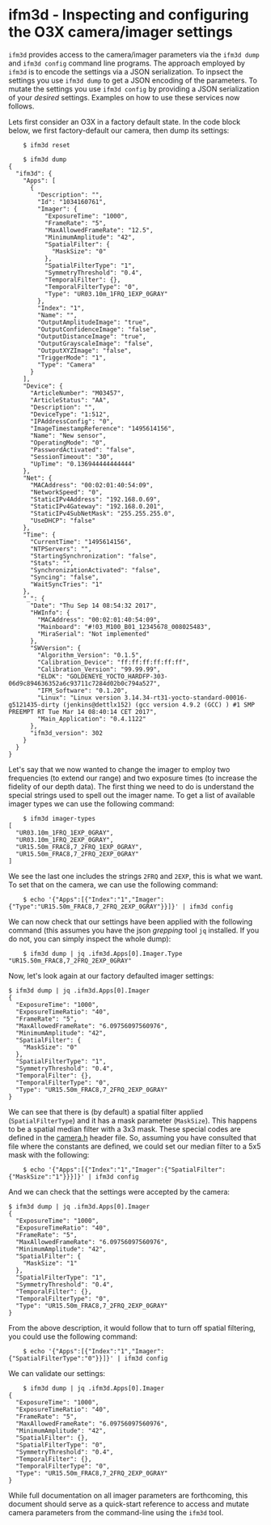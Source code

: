 
ifm3d - Inspecting and configuring the O3X camera/imager settings
=================================================================

`ifm3d` provides access to the camera/imager parameters via the `ifm3d dump` and
`ifm3d config` command line programs. The approach employed by `ifm3d`
is to encode the settings via a JSON serialization. To inpsect the settings you
use `ifm3d dump` to get a JSON encoding of the parameters. To mutate the
settings you use `ifm3d config` by providing a JSON serialization of your
*desired* settings. Examples on how to use these services now follows.

Lets first consider an O3X in a factory default state. In the code block below,
we first factory-default our camera, then dump its settings:

```
    $ ifm3d reset

    $ ifm3d dump
{
  "ifm3d": {
    "Apps": [
      {
        "Description": "",
        "Id": "1034160761",
        "Imager": {
          "ExposureTime": "1000",
          "FrameRate": "5",
          "MaxAllowedFrameRate": "12.5",
          "MinimumAmplitude": "42",
          "SpatialFilter": {
            "MaskSize": "0"
          },
          "SpatialFilterType": "1",
          "SymmetryThreshold": "0.4",
          "TemporalFilter": {},
          "TemporalFilterType": "0",
          "Type": "UR03.10m_1FRQ_1EXP_0GRAY"
        },
        "Index": "1",
        "Name": "",
        "OutputAmplitudeImage": "true",
        "OutputConfidenceImage": "false",
        "OutputDistanceImage": "true",
        "OutputGrayscaleImage": "false",
        "OutputXYZImage": "false",
        "TriggerMode": "1",
        "Type": "Camera"
      }
    ],
    "Device": {
      "ArticleNumber": "M03457",
      "ArticleStatus": "AA",
      "Description": "",
      "DeviceType": "1:512",
      "IPAddressConfig": "0",
      "ImageTimestampReference": "1495614156",
      "Name": "New sensor",
      "OperatingMode": "0",
      "PasswordActivated": "false",
      "SessionTimeout": "30",
      "UpTime": "0.136944444444444"
    },
    "Net": {
      "MACAddress": "00:02:01:40:54:09",
      "NetworkSpeed": "0",
      "StaticIPv4Address": "192.168.0.69",
      "StaticIPv4Gateway": "192.168.0.201",
      "StaticIPv4SubNetMask": "255.255.255.0",
      "UseDHCP": "false"
    },
    "Time": {
      "CurrentTime": "1495614156",
      "NTPServers": "",
      "StartingSynchronization": "false",
      "Stats": "",
      "SynchronizationActivated": "false",
      "Syncing": "false",
      "WaitSyncTries": "1"
    },
    "_": {
      "Date": "Thu Sep 14 08:54:32 2017",
      "HWInfo": {
        "MACAddress": "00:02:01:40:54:09",
        "Mainboard": "#!03_M100_B01_12345678_008025483",
        "MiraSerial": "Not implemented"
      },
      "SWVersion": {
        "Algorithm_Version": "0.1.5",
        "Calibration_Device": "ff:ff:ff:ff:ff:ff",
        "Calibration_Version": "99.99.99",
        "ELDK": "GOLDENEYE_YOCTO_HARDFP-303-06d9c894636352a6c93711c7284d02b0c794a527",
        "IFM_Software": "0.1.20",
        "Linux": "Linux version 3.14.34-rt31-yocto-standard-00016-g5121435-dirty (jenkins@dettlx152) (gcc version 4.9.2 (GCC) ) #1 SMP PREEMPT RT Tue Mar 14 08:40:14 CET 2017",
        "Main_Application": "0.4.1122"
      },
      "ifm3d_version": 302
    }
  }
}
```

Let's say that we now wanted to change the imager to employ two frequencies (to
extend our range) and two exposure times (to increase the fidelity of our depth
data). The first thing we need to do is understand the special strings used to
spell out the imager name. To get a list of available imager types we can use
the following command:

```
    $ ifm3d imager-types
[
  "UR03.10m_1FRQ_1EXP_0GRAY",
  "UR03.10m_1FRQ_2EXP_0GRAY",
  "UR15.50m_FRAC8,7_2FRQ_1EXP_0GRAY",
  "UR15.50m_FRAC8,7_2FRQ_2EXP_0GRAY"
]
```

We see the last one includes the strings `2FRQ` and `2EXP`, this is what we
want. To set that on the camera, we can use the following command:

```
    $ echo '{"Apps":[{"Index":"1","Imager":{"Type":"UR15.50m_FRAC8,7_2FRQ_2EXP_0GRAY"}}]}' | ifm3d config
```

We can now check that our settings have been applied with the following command
(this assumes you have the json *grepping* tool `jq` installed. If you do not,
you can simply inspect the whole dump):

```
    $ ifm3d dump | jq .ifm3d.Apps[0].Imager.Type
"UR15.50m_FRAC8,7_2FRQ_2EXP_0GRAY"
```

Now, let's look again at our factory defaulted imager settings:

```
$ ifm3d dump | jq .ifm3d.Apps[0].Imager
{
  "ExposureTime": "1000",
  "ExposureTimeRatio": "40",
  "FrameRate": "5",
  "MaxAllowedFrameRate": "6.09756097560976",
  "MinimumAmplitude": "42",
  "SpatialFilter": {
    "MaskSize": "0"
  },
  "SpatialFilterType": "1",
  "SymmetryThreshold": "0.4",
  "TemporalFilter": {},
  "TemporalFilterType": "0",
  "Type": "UR15.50m_FRAC8,7_2FRQ_2EXP_0GRAY"
}
```

We can see that there is (by default) a spatial filter applied
(`SpatialFilterType`) and it has a mask parameter (`MaskSize`). This happens to
be a spatial median filter with a 3x3 mask. These special codes are defined in
the [camera.h](https://github.com/ifm/ifm3d/blob/master/modules/camera/include/ifm3d/camera/camera.h)
header file. So, assuming you have consulted that file where the constants are
defined, we could set our median filter to a 5x5 mask with the following:

```
    $ echo '{"Apps":[{"Index":"1","Imager":{"SpatialFilter":{"MaskSize":"1"}}}]}' | ifm3d config
```

And we can check that the settings were accepted by the camera:

```
$ ifm3d dump | jq .ifm3d.Apps[0].Imager
{
  "ExposureTime": "1000",
  "ExposureTimeRatio": "40",
  "FrameRate": "5",
  "MaxAllowedFrameRate": "6.09756097560976",
  "MinimumAmplitude": "42",
  "SpatialFilter": {
    "MaskSize": "1"
  },
  "SpatialFilterType": "1",
  "SymmetryThreshold": "0.4",
  "TemporalFilter": {},
  "TemporalFilterType": "0",
  "Type": "UR15.50m_FRAC8,7_2FRQ_2EXP_0GRAY"
}
```

From the above description, it would follow that to turn off spatial filtering,
you could use the following command:

```
    $ echo '{"Apps":[{"Index":"1","Imager":{"SpatialFilterType":"0"}}]}' | ifm3d config
```

We can validate our settings:

```
    $ ifm3d dump | jq .ifm3d.Apps[0].Imager
{
  "ExposureTime": "1000",
  "ExposureTimeRatio": "40",
  "FrameRate": "5",
  "MaxAllowedFrameRate": "6.09756097560976",
  "MinimumAmplitude": "42",
  "SpatialFilter": {},
  "SpatialFilterType": "0",
  "SymmetryThreshold": "0.4",
  "TemporalFilter": {},
  "TemporalFilterType": "0",
  "Type": "UR15.50m_FRAC8,7_2FRQ_2EXP_0GRAY"
}
```

While full documentation on all imager parameters are forthcoming, this
document should serve as a quick-start reference to access and mutate camera
parameters from the command-line using the `ifm3d` tool.
